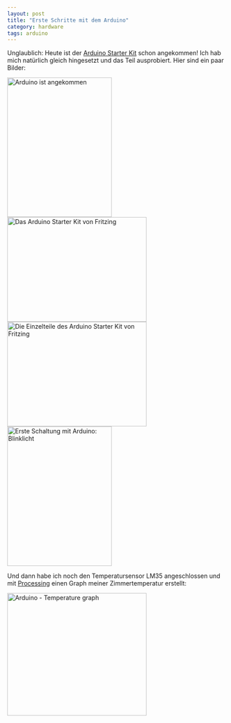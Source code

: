 ```yaml
---
layout: post
title: "Erste Schritte mit dem Arduino"
category: hardware
tags: arduino
---
```

Unglaublich: Heute ist der [Arduino Starter Kit][0] schon angekommen!
Ich hab mich natürlich gleich hingesetzt und das Teil ausprobiert. Hier
sind ein paar Bilder:

<a href="http://www.flickr.com/photos/cringe/8387609712/" title="Arduino ist angekommen by cringe, on Flickr"><img src="http://farm9.staticflickr.com/8235/8387609712_6ca7288f7c_n.jpg" width="240" height="320" alt="Arduino ist angekommen"></a>
<a href="http://www.flickr.com/photos/cringe/8387608192/" title="Das Arduino Starter Kit von Fritzing by cringe, on Flickr"><img src="http://farm9.staticflickr.com/8074/8387608192_d3d4cd2491_n.jpg" width="320" height="240" alt="Das Arduino Starter Kit von Fritzing"></a>
<a href="http://www.flickr.com/photos/cringe/8387606346/" title="Die Einzelteile des Arduino Starter Kit von Fritzing by cringe, on Flickr"><img src="http://farm9.staticflickr.com/8364/8387606346_7f602b254b_n.jpg" width="320" height="240" alt="Die Einzelteile des Arduino Starter Kit von Fritzing"></a>
<a href="http://www.flickr.com/photos/cringe/8386519787/" title="Erste Schaltung mit Arduino: Blinklicht by cringe, on Flickr"><img src="http://farm9.staticflickr.com/8357/8386519787_b7c6e3652b_n.jpg" width="240" height="320" alt="Erste Schaltung mit Arduino: Blinklicht"></a>

Und dann habe ich noch den Temperatursensor LM35 angeschlossen und 
mit [Processing][1] einen Graph meiner Zimmertemperatur erstellt:

<a href="http://www.flickr.com/photos/cringe/8387713980/" title="Arduino - Temperature graph by cringe, on Flickr"><img src="http://farm9.staticflickr.com/8476/8387713980_22f55981b8_n.jpg" width="320" height="281" alt="Arduino - Temperature graph"></a>

[0]: /2013/01/14/neues-projekt-arduino/
[1]: http://arduino.cc/en/Tutorial/Graph
